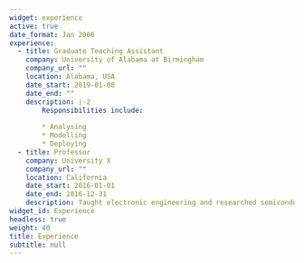 ```yaml
---
widget: experience
active: true
date_format: Jan 2006
experience:
  - title: Graduate Teaching Assistant
    company: University of Alabama at Birmingham
    company_url: ""
    location: Alabama, USA
    date_start: 2019-01-08
    date_end: ""
    description: |-2
        Responsibilities include:
        
        * Analysing
        * Modelling
        * Deploying
  - title: Professor
    company: University X
    company_url: ""
    location: California
    date_start: 2016-01-01
    date_end: 2016-12-31
    description: Taught electronic engineering and researched semiconductor physics.
widget_id: Experience
headless: true
weight: 40
title: Experience
subtitle: null
---
```

